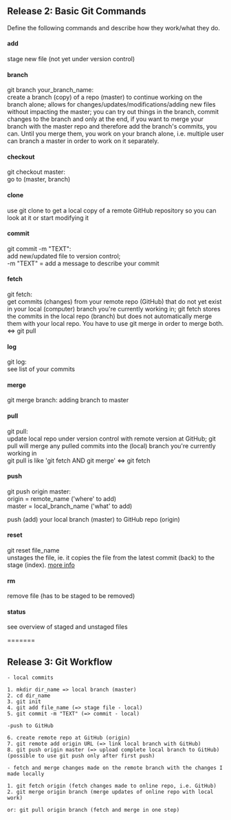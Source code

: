 ## Release 2: Basic Git Commands
Define the following commands and describe how they work/what they do.  


#### add
<!-- Your defnition here -->
stage new file (not yet under version control)

#### branch
<!-- Your defnition here -->
git branch your_branch_name:<br> 
create a branch (copy) of a repo (master) to continue working on the branch alone; allows for changes/updates/modifications/adding new files without impacting the master; you can try out things in the branch, commit changes to the branch and only at the end, if you want to merge your branch with
the master repo and therefore add the branch's commits, you can. Until you merge them, you work on your branch alone, i.e. multiple user can branch a master in order to work on it separately. 

#### checkout
<!-- Your defnition here -->
git checkout master:<br>
go to (master, branch)

#### clone
<!-- Your defnition here -->
use git clone to get a local copy of a remote GitHub repository so you can look at it or start modifying it

#### commit
<!-- Your defnition here -->
git commit -m "TEXT":<br>
add new/updated file to version control;<br>
-m "TEXT" = add a message to describe your commit

#### fetch
<!-- Your defnition here -->
git fetch:<br>
get commits (changes) from your remote repo (GitHub) that do not yet exist
in your local (computer) branch you're currently working in; git fetch stores the
commits in the local repo (branch) but does not automatically merge them with your
local repo. You have to use git merge in order to merge both. <=> git pull

#### log
<!-- Your defnition here -->
git log:<br>
see list of your commits

#### merge
git merge branch:
adding branch to master

#### pull
<!-- Your defnition here -->
git pull:<br>
update local repo under version control with remote version at GitHub;
git pull will merge any pulled commits into the (local) branch you're currently working in<br>
git pull is like 'git fetch AND git merge' <=> git fetch

#### push
<!-- Your defnition here -->
git push origin master:<br>
origin = remote_name ('where' to add)<br>
master = local_branch_name ('what' to add)<br>

push (add) your local branch (master) to GitHub repo (origin)

#### reset
<!-- Your defnition here -->
git reset file_name<br>
unstages the file, ie. it copies the file from the latest commit (back) to the stage (index).
<a href="https://www.atlassian.com/git/tutorial/undoing-changes#!reset">more info</a>

#### rm
<!-- Your defnition here -->
remove file (has to be staged to be removed)

#### status
see overview of staged and unstaged files

=======

## Release 3: Git Workflow
```
- local commits 

1. mkdir dir_name => local branch (master)
2. cd dir_name
3. git init
4. git add file_name (=> stage file - local)
5. git commit -m "TEXT" (=> commit - local)

-push to GitHub 

6. create remote repo at GitHub (origin)
7. git remote add origin URL (=> link local branch with GitHub)
8. git push origin master (=> upload complete local branch to GitHub)
(possible to use git push only after first push)

- fetch and merge changes made on the remote branch with the changes I made locally

1. git fetch origin (fetch changes made to online repo, i.e. GitHub)
2. git merge origin branch (merge updates of online repo with local work)

or: git pull origin branch (fetch and merge in one step)
```
